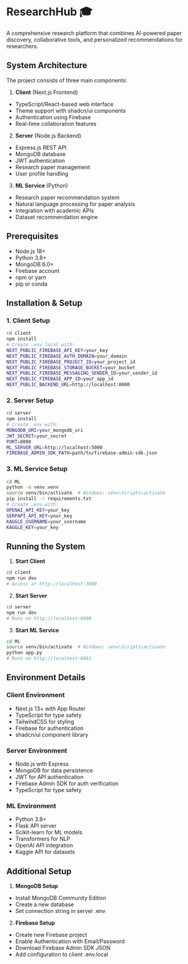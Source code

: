 # ResearchHub 🎓

A comprehensive research platform that combines AI-powered paper discovery, collaborative tools, and personalized recommendations for researchers.

## System Architecture

The project consists of three main components:

1. **Client** (Next.js Frontend)
- TypeScript/React-based web interface
- Theme support with shadcn/ui components
- Authentication using Firebase
- Real-time collaboration features

2. **Server** (Node.js Backend)  
- Express.js REST API
- MongoDB database
- JWT authentication
- Research paper management
- User profile handling

3. **ML Service** (Python)
- Research paper recommendation system
- Natural language processing for paper analysis
- Integration with academic APIs
- Dataset recommendation engine

## Prerequisites

- Node.js 18+ 
- Python 3.8+
- MongoDB 6.0+
- Firebase account
- npm or yarn
- pip or conda

## Installation & Setup

### 1. Client Setup

```bash
cd client
npm install
# Create .env.local with:
NEXT_PUBLIC_FIREBASE_API_KEY=your_key
NEXT_PUBLIC_FIREBASE_AUTH_DOMAIN=your_domain
NEXT_PUBLIC_FIREBASE_PROJECT_ID=your_project_id
NEXT_PUBLIC_FIREBASE_STORAGE_BUCKET=your_bucket
NEXT_PUBLIC_FIREBASE_MESSAGING_SENDER_ID=your_sender_id
NEXT_PUBLIC_FIREBASE_APP_ID=your_app_id
NEXT_PUBLIC_BACKEND_URL=http://localhost:8000
```

### 2. Server Setup

```bash
cd server
npm install
# Create .env with:
MONGODB_URI=your_mongodb_uri
JWT_SECRET=your_secret
PORT=8000
ML_SERVER_URL=http://localhost:5000
FIREBASE_ADMIN_SDK_PATH=path/to/firebase-admin-sdk.json
```

### 3. ML Service Setup

```bash
cd ML
python -m venv venv
source venv/bin/activate  # Windows: venv\Scripts\activate
pip install -r requirements.txt
# Create .env with:
OPENAI_API_KEY=your_key
SERPAPI_API_KEY=your_key
KAGGLE_USERNAME=your_username
KAGGLE_KEY=your_key
```

## Running the System

1. **Start Client**
```bash
cd client
npm run dev
# Access at http://localhost:3000
```

2. **Start Server**
```bash
cd server
npm run dev
# Runs on http://localhost:8080
```

3. **Start ML Service**
```bash
cd ML
source venv/bin/activate  # Windows: venv\Scripts\activate
python app.py
# Runs on http://localhost:8081
```

## Environment Details

### Client Environment
- Next.js 13+ with App Router
- TypeScript for type safety
- TailwindCSS for styling
- Firebase for authentication
- shadcn/ui component library

### Server Environment  
- Node.js with Express
- MongoDB for data persistence
- JWT for API authentication
- Firebase Admin SDK for auth verification
- TypeScript for type safety

### ML Environment
- Python 3.8+
- Flask API server
- Scikit-learn for ML models
- Transformers for NLP
- OpenAI API integration
- Kaggle API for datasets

## Additional Setup

1. **MongoDB Setup**
- Install MongoDB Community Edition
- Create a new database
- Set connection string in server .env

2. **Firebase Setup**  
- Create new Firebase project
- Enable Authentication with Email/Password
- Download Firebase Admin SDK JSON
- Add configuration to client .env.local

